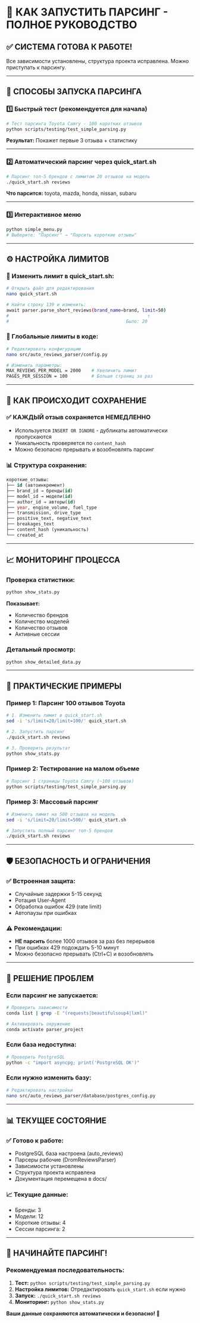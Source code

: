 # 🎯 КАК ЗАПУСТИТЬ ПАРСИНГ - ПОЛНОЕ РУКОВОДСТВО

## ✅ СИСТЕМА ГОТОВА К РАБОТЕ!

Все зависимости установлены, структура проекта исправлена. Можно приступать к парсингу.

---

## 🚀 СПОСОБЫ ЗАПУСКА ПАРСИНГА

### 1️⃣ Быстрый тест (рекомендуется для начала)
```bash
# Тест парсинга Toyota Camry - 100 коротких отзывов
python scripts/testing/test_simple_parsing.py
```
**Результат:** Покажет первые 3 отзыва + статистику

---

### 2️⃣ Автоматический парсинг через quick_start.sh
```bash
# Парсинг топ-5 брендов с лимитом 20 отзывов на модель
./quick_start.sh reviews
```
**Что парсится:** toyota, mazda, honda, nissan, subaru

---

### 3️⃣ Интерактивное меню
```bash
python simple_menu.py
# Выберите: "Парсинг" → "Парсить короткие отзывы"
```

---

## ⚙️ НАСТРОЙКА ЛИМИТОВ

### 🔧 Изменить лимит в quick_start.sh:
```bash
# Открыть файл для редактирования
nano quick_start.sh

# Найти строку 139 и изменить:
await parser.parse_short_reviews(brand_name=brand, limit=50)
#                                                    ↑
#                                            Было: 20
```

### 🔧 Глобальные лимиты в коде:
```bash
# Редактировать конфигурацию
nano src/auto_reviews_parser/config.py

# Изменить параметры:
MAX_REVIEWS_PER_MODEL = 2000    # Увеличить лимит
PAGES_PER_SESSION = 100         # Больше страниц за раз
```

---

## 💾 КАК ПРОИСХОДИТ СОХРАНЕНИЕ

### ✅ **КАЖДЫЙ отзыв сохраняется НЕМЕДЛЕННО**
- Используется `INSERT OR IGNORE` - дубликаты автоматически пропускаются
- Уникальность проверяется по `content_hash`
- Можно безопасно прерывать и возобновлять парсинг

### 📊 Структура сохранения:
```sql
короткие_отзывы:
├── id (автоинкремент)
├── brand_id → бренды(id)
├── model_id → модели(id)  
├── author_id → авторы(id)
├── year, engine_volume, fuel_type
├── transmission, drive_type
├── positive_text, negative_text
├── breakages_text
├── content_hash (уникальность)
└── created_at
```

---

## 📈 МОНИТОРИНГ ПРОЦЕССА

### Проверка статистики:
```bash
python show_stats.py
```
**Показывает:**
- Количество брендов
- Количество моделей  
- Количество отзывов
- Активные сессии

### Детальный просмотр:
```bash
python show_detailed_data.py
```

---

## 🎯 ПРАКТИЧЕСКИЕ ПРИМЕРЫ

### Пример 1: Парсинг 100 отзывов Toyota
```bash
# 1. Изменить лимит в quick_start.sh
sed -i 's/limit=20/limit=100/' quick_start.sh

# 2. Запустить парсинг
./quick_start.sh reviews

# 3. Проверить результат
python show_stats.py
```

### Пример 2: Тестирование на малом объеме
```bash
# Парсинг 1 страницы Toyota Camry (~100 отзывов)
python scripts/testing/test_simple_parsing.py
```

### Пример 3: Массовый парсинг
```bash
# Изменить лимит на 500 отзывов на модель
sed -i 's/limit=20/limit=500/' quick_start.sh

# Запустить полный парсинг топ-5 брендов
./quick_start.sh reviews
```

---

## 🛡️ БЕЗОПАСНОСТЬ И ОГРАНИЧЕНИЯ

### ✅ Встроенная защита:
- Случайные задержки 5-15 секунд
- Ротация User-Agent
- Обработка ошибок 429 (rate limit)
- Автопаузы при ошибках

### ⚠️ Рекомендации:
- **НЕ парсить** более 1000 отзывов за раз без перерывов
- При ошибках 429 подождать 5-10 минут
- Можно безопасно прерывать (Ctrl+C) и возобновлять

---

## 🔧 РЕШЕНИЕ ПРОБЛЕМ

### Если парсинг не запускается:
```bash
# Проверить зависимости
conda list | grep -E "(requests|beautifulsoup4|lxml)"

# Активировать окружение
conda activate parser_project
```

### Если база недоступна:
```bash
# Проверить PostgreSQL
python -c "import asyncpg; print('PostgreSQL OK')"
```

### Если нужно изменить базу:
```bash
# Редактировать настройки
nano src/auto_reviews_parser/database/postgres_config.py
```

---

## 📊 ТЕКУЩЕЕ СОСТОЯНИЕ

### ✅ Готово к работе:
- PostgreSQL база настроена (auto_reviews)
- Парсеры рабочие (DromReviewsParser)
- Зависимости установлены
- Структура проекта исправлена
- Документация перемещена в docs/

### 📈 Текущие данные:
- Бренды: 3
- Модели: 12
- Короткие отзывы: 4
- Сессии парсинга: 2

---

## 🎉 НАЧИНАЙТЕ ПАРСИНГ!

### Рекомендуемая последовательность:

1. **Тест:** `python scripts/testing/test_simple_parsing.py`
2. **Настройка лимитов:** Отредактировать `quick_start.sh` если нужно
3. **Запуск:** `./quick_start.sh reviews`
4. **Мониторинг:** `python show_stats.py`

**Ваши данные сохраняются автоматически и безопасно! 🚀**
